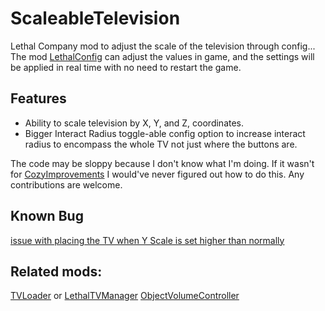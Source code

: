 # ScaleableTelevision
Lethal Company mod to adjust the scale of the television through config...
The mod [LethalConfig](https://thunderstore.io/c/lethal-company/p/AinaVT/LethalConfig/) can adjust the values in game, and the settings will be applied in real time with no need to restart the game. 

## Features
- Ability to scale television by X, Y, and Z, coordinates.
- Bigger Interact Radius toggle-able config option to increase interact radius to encompass the whole TV not just where the buttons are.

The code may be sloppy because I don't know what I'm doing. If it wasn't for [CozyImprovements](https://thunderstore.io/c/lethal-company/p/Spyci/CozyImprovements/) I would've never figured out how to do this. Any contributions are welcome. 

## Known Bug
[issue with placing the TV when Y Scale is set higher than normally](https://github.com/DeathWrench/ScaleableTelevision/issues/1)

## Related mods:
[TVLoader](https://thunderstore.io/c/lethal-company/p/Rattenbonkers/TVLoader/) or [LethalTVManager](https://thunderstore.io/c/lethal-company/p/Bushwacc/LethalTVManager/)
[ObjectVolumeController](https://thunderstore.io/c/lethal-company/p/FlipMods/ObjectVolumeController/)

